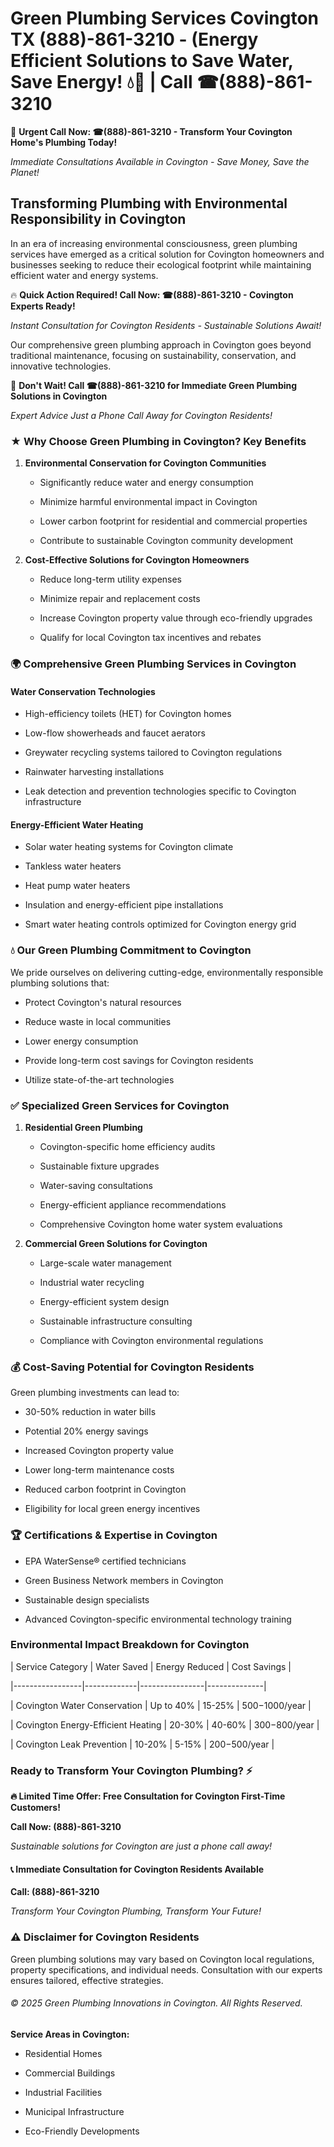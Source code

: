 # Green Plumbing Services Covington TX (888)-861-3210 - (Energy Efficient Solutions to Save Water, Save Energy! 💧🌿 | Call ☎(888)-861-3210

🚨 **Urgent Call Now: ☎(888)-861-3210 - Transform Your Covington Home's Plumbing Today!**
*Immediate Consultations Available in Covington - Save Money, Save the Planet!*

## Transforming Plumbing with Environmental Responsibility in Covington

In an era of increasing environmental consciousness, green plumbing services have emerged as a critical solution for Covington homeowners and businesses seeking to reduce their ecological footprint while maintaining efficient water and energy systems. 

🔥 **Quick Action Required! Call Now: ☎(888)-861-3210 - Covington Experts Ready!**
*Instant Consultation for Covington Residents - Sustainable Solutions Await!*

Our comprehensive green plumbing approach in Covington goes beyond traditional maintenance, focusing on sustainability, conservation, and innovative technologies.

🚨 **Don't Wait! Call ☎(888)-861-3210 for Immediate Green Plumbing Solutions in Covington**
*Expert Advice Just a Phone Call Away for Covington Residents!*

### ★ Why Choose Green Plumbing in Covington? Key Benefits

1. **Environmental Conservation for Covington Communities** 
   - Significantly reduce water and energy consumption
   - Minimize harmful environmental impact in Covington
   - Lower carbon footprint for residential and commercial properties
   - Contribute to sustainable Covington community development

2. **Cost-Effective Solutions for Covington Homeowners** 
   - Reduce long-term utility expenses
   - Minimize repair and replacement costs
   - Increase Covington property value through eco-friendly upgrades
   - Qualify for local Covington tax incentives and rebates

### 🌍 Comprehensive Green Plumbing Services in Covington

#### Water Conservation Technologies
- High-efficiency toilets (HET) for Covington homes
- Low-flow showerheads and faucet aerators
- Greywater recycling systems tailored to Covington regulations
- Rainwater harvesting installations
- Leak detection and prevention technologies specific to Covington infrastructure

#### Energy-Efficient Water Heating
- Solar water heating systems for Covington climate
- Tankless water heaters
- Heat pump water heaters
- Insulation and energy-efficient pipe installations
- Smart water heating controls optimized for Covington energy grid

### 💧 Our Green Plumbing Commitment to Covington

We pride ourselves on delivering cutting-edge, environmentally responsible plumbing solutions that:
- Protect Covington's natural resources
- Reduce waste in local communities
- Lower energy consumption
- Provide long-term cost savings for Covington residents
- Utilize state-of-the-art technologies

### ✅ Specialized Green Services for Covington

1. **Residential Green Plumbing**
   - Covington-specific home efficiency audits
   - Sustainable fixture upgrades
   - Water-saving consultations
   - Energy-efficient appliance recommendations
   - Comprehensive Covington home water system evaluations

2. **Commercial Green Solutions for Covington**
   - Large-scale water management
   - Industrial water recycling
   - Energy-efficient system design
   - Sustainable infrastructure consulting
   - Compliance with Covington environmental regulations

### 💰 Cost-Saving Potential for Covington Residents

Green plumbing investments can lead to:
- 30-50% reduction in water bills
- Potential 20% energy savings
- Increased Covington property value
- Lower long-term maintenance costs
- Reduced carbon footprint in Covington
- Eligibility for local green energy incentives

### 🏆 Certifications & Expertise in Covington

- EPA WaterSense® certified technicians
- Green Business Network members in Covington
- Sustainable design specialists
- Advanced Covington-specific environmental technology training

### Environmental Impact Breakdown for Covington

| Service Category | Water Saved | Energy Reduced | Cost Savings |
|-----------------|-------------|----------------|--------------|
| Covington Water Conservation | Up to 40% | 15-25% | $500-$1000/year |
| Covington Energy-Efficient Heating | 20-30% | 40-60% | $300-$800/year |
| Covington Leak Prevention | 10-20% | 5-15% | $200-$500/year |

### Ready to Transform Your Covington Plumbing? ⚡

**🔥 Limited Time Offer: Free Consultation for Covington First-Time Customers!**

**Call Now: (888)-861-3210**
*Sustainable solutions for Covington are just a phone call away!*

#### 📞 Immediate Consultation for Covington Residents Available

**Call: (888)-861-3210**
*Transform Your Covington Plumbing, Transform Your Future!*

### ⚠️ Disclaimer for Covington Residents

Green plumbing solutions may vary based on Covington local regulations, property specifications, and individual needs. Consultation with our experts ensures tailored, effective strategies.

###### © 2025 Green Plumbing Innovations in Covington. All Rights Reserved.

**Service Areas in Covington:** 
- Residential Homes
- Commercial Buildings
- Industrial Facilities
- Municipal Infrastructure
- Eco-Friendly Developments